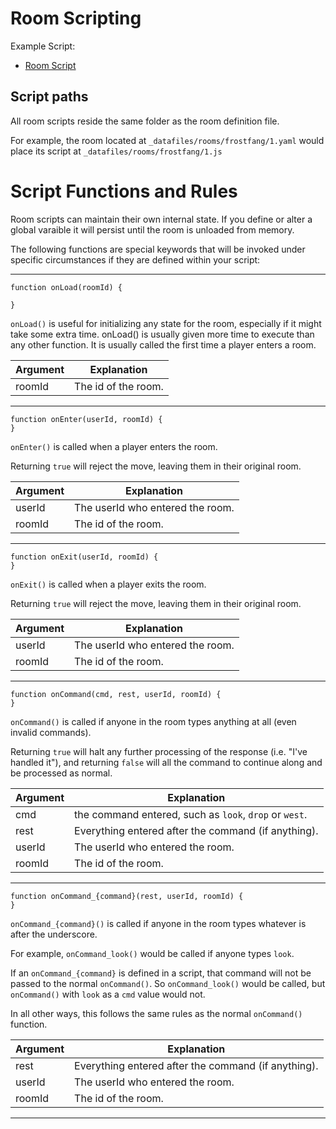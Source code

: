 # Room Scripting

Example Script: 
* [Room Script](../_datafiles/rooms/frostfang/1.js)

## Script paths

All room scripts reside the same folder as the room definition file.

For example, the room located at `_datafiles/rooms/frostfang/1.yaml` would place its script at `_datafiles/rooms/frostfang/1.js`

# Script Functions and Rules

Room scripts can maintain their own internal state. If you define or alter a global varaible it will persist until the room is unloaded from memory.

The following functions are special keywords that will be invoked under specific circumstances if they are defined within your script:

---

```
function onLoad(roomId) {

}
```

`onLoad()` is useful for initializing any state for the room, especially if it might take some extra time. onLoad() is usually given more time to execute than any other function.
It is usually called the first time a player enters a room.

|  Argument | Explanation |
| --- | --- |
| roomId | The id of the room. |

---

```
function onEnter(userId, roomId) {
}
```

`onEnter()` is called when a player enters the room.

Returning `true` will reject the move, leaving them in their original room.

|  Argument | Explanation |
| --- | --- |
| userId | The userId who entered the room. |
| roomId | The id of the room. |

---

```
function onExit(userId, roomId) {
}
```

`onExit()` is called when a player exits the room.

Returning `true` will reject the move, leaving them in their original room.

|  Argument | Explanation |
| --- | --- |
| userId | The userId who entered the room. |
| roomId | The id of the room. |

---

```
function onCommand(cmd, rest, userId, roomId) {
}
```

`onCommand()` is called if anyone in the room types anything at all (even invalid commands).

Returning `true` will halt any further processing of the response (i.e. "I've handled it"), and returning `false` will all the command to continue along and be processed as normal.

|  Argument | Explanation |
| --- | --- |
| cmd | the command entered, such as `look`, `drop` or `west`. |
| rest | Everything entered after the command (if anything). |
| userId | The userId who entered the room. |
| roomId | The id of the room. |

---

```
function onCommand_{command}(rest, userId, roomId) {
}
```

`onCommand_{command}()` is called if anyone in the room types whatever is after the underscore.

For example, `onCommand_look()` would be called if anyone types `look`.

If an `onCommand_{command}` is defined in a script, that command will not be passed to the normal `onCommand()`. So `onCommand_look()` would be called, but `onCommand()` with `look` as a `cmd` value would not.

In all other ways, this follows the same rules as the normal `onCommand()` function.

|  Argument | Explanation |
| --- | --- |
| rest | Everything entered after the command (if anything). |
| userId | The userId who entered the room. |
| roomId | The id of the room. |

---